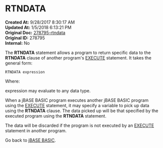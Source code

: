 # RTNDATA

**Created At:** 9/28/2017 8:30:17 AM  
**Updated At:** 1/5/2018 6:13:21 PM  
**Original Doc:** [278795-rtndata](https://docs.jbase.com/36868-jbase-basic/278795-rtndata)  
**Original ID:** 278795  
**Internal:** No  


The **RTNDATA** statement allows a program to return specific data to the **RTNDATA** clause of another program's [EXECUTE](./../execute) statement. It takes the general form:

```
RTNDATA expression
```

Where:

expression may evaluate to any data type.

When a jBASE BASIC program executes another jBASE BASIC program using the [EXECUTE](./../execute) statement, it may specify a variable to pick up data using the **RTNDATA** clause. The data picked up will be that specified by the executed program using the **RTNDATA** statement.

The data will be discarded if the program is not executed by an [EXECUTE](./../execute) statement in another program.



Go back to [jBASE BASIC](./../jbase-basic-programmers-reference-guide).

